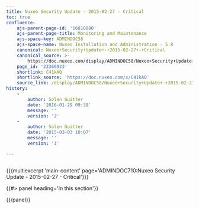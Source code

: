 ```yaml
---
title: Nuxeo Security Update - 2015-02-27 - Critical
toc: true
confluence:
    ajs-parent-page-id: '16810080'
    ajs-parent-page-title: Monitoring and Maintenance
    ajs-space-key: ADMINDOC58
    ajs-space-name: Nuxeo Installation and Administration - 5.8
    canonical: Nuxeo+Security+Update+-+2015-02-27+-+Critical
    canonical_source: >-
        https://doc.nuxeo.com/display/ADMINDOC58/Nuxeo+Security+Update+-+2015-02-27+-+Critical
    page_id: '23366923'
    shortlink: C41kAQ
    shortlink_source: 'https://doc.nuxeo.com/x/C41kAQ'
    source_link: /display/ADMINDOC58/Nuxeo+Security+Update+-+2015-02-27+-+Critical
history:
    - 
        author: Solen Guitter
        date: '2016-01-29 09:38'
        message: ''
        version: '2'
    - 
        author: Solen Guitter
        date: '2015-03-03 10:07'
        message: ''
        version: '1'

---
```

<div class="row"><div class="column medium-8">

{{{multiexcerpt 'main-content' page='ADMINDOC710:Nuxeo Security Update - 2015-02-27 - Critical'}}}

</div><div class="column medium-4">{{#> panel heading='In this section'}}

{{/panel}}</div></div>